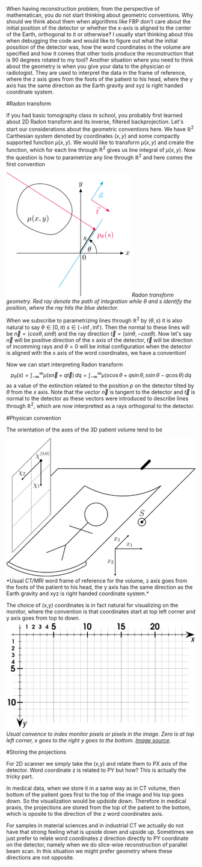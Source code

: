 <!--
.. title: Tomographic notes 1 Geometric conventions
.. slug: tomographic-notes-1-geometric-conventions
.. date: 2022-07-15 10:26:59 UTC+02:00
.. tags: tomographic_notes
.. category: 
.. link: 
.. description: 
.. type: text
.. has_math: true
-->

When having reconstruction problem, from the perspective of mathematican, you do not start thinking about geometric conventions. Why should we think about them when algorithms like FBP don't care about the initial position of the detector or whether the x-axis is aligned to the center of the Earth, orthogonal to it or otherwise? I usually start thinking about this when debugging the code and would like to figure out what the initial possition of the detector was, how the word coordinates in the volume are specified and how it comes that other tools produce the reconstruction that is 90 degrees rotated to my tool? Another situation where you need to think about the geometry is when you give your data to the physician or radiologist. They are used to interpret the data in the frame of reference, where the z axis goes from the foots of the patient to his head, where the y axis has the same direction as the Earth gravity and xyz is right handed coordinate system.



#Radon transform

If you had basic tomography class in school, you probably first learned about 2D Radon transform and its inverse, filtered backprojection. Let's start our considerations about the geometric conventions here. We have $\mathbb{R}^2$ Carthesian system denoted by coordinates $(x,y)$ and some compactly supported function $\mu(x,y)$. We would like to transform $\mu(x,y)$ and create the function, which for each line through $\mathbb{R}^2$ gives us line integral of $\mu(x,y)$. Now the question is how to parametrize any line through $\mathbb{R}^2$ and here comes the first convention


![](/images/radonTransform.svg)
*Radon transform geometry. Red ray denote the path of integration while $\theta$ and $s$ identify the position, where the ray hits the blue detector.*

When we subscribe to parametrizing lines through $\mathbb{R}^2$ by $(\theta, s)$ it is also natural to say $\theta \in [0, \pi)$ $s \in (-\inf, \inf)$. Then the normal to these lines will be $\vec{n} = (cos \theta, sin \theta)$ and the ray direction $\vec{t} = (sin \theta, -cos \theta)$. Now let's say $\vec{n}$ will be positive direction of the x axis of the detector, $\vec{t}$ will be direction of incomming rays and $\theta=0$ will be initial configuration when the detector is aligned with the x axis of the word coordinates, we have a convention!

Now we can start interpreting Radon transform
$$
p_\theta(s) = \int_{-\infty}^{\infty} \mu( s \vec{n} + q \vec{t}) \, dq = \int_{-\infty}^{\infty} \mu( s \cos \theta + q \sin \theta, s  \sin \theta - q  \cos \theta) \, dq
$$
as a value of the extinction related to the position $p$ on the detector tilted by $\theta$ from the $x$ axis. Note that the vector $\vec{n}$ is tangent to the detector and $\vec{t}$ is normal to the detector as these vectors were introduced to describe lines through $\mathbb{R}^2$, which are now interpretted as a rays orthogonal to the detector.

#Physican convention

The orientation of the axes of the 3D patient volume tend to be

<img src="/images/CTGeometryConstraints.png">
*Usual CT/MRI word frame of reference for the volume, z axis goes from the foots of the patient to his head, the y axis has the same direction as the Earth gravity and xyz is right handed coordinate system.*

The choice of (x,y) coordinates is in fact natural for visualizing on the monitor, where the convention is that coordinates start at top left corner and y axis goes from top to down.
<img src="/images/imageCoordinates.svg">
*Usual convence to index monitor pixels or pixels in the image. Zero is at top left corner, x goes to the right y goes to the bottom. [Image source](https://openclipart.org/detail/234446/small-computer-math-coordinate-system).*

#Storing the projections

For 2D scanner we simply take the (x,y) and relate them to PX axis of the detector. Word coordinate z is related to PY but how? This is actually the tricky part.

In medical data, when we store it in a same way as in CT volume, then bottom of the patient goes first to the top of the image and his top goes down. So the visualization would be updside down. Therefore in medical praxis, the projections are stored from the top of the patient to the bottom, which is oposite to the direction of the z word coordinates axis.

 For samples in material sciences and in industrial CT we actually do not have that strong feeling what is upside down and upside up. Sometimes we just prefer to relate word coordinates z direction directly to PY coordinate on the detector, namely when we do slice-wise reconstruction of parallel beam scan. In this situation we might prefer geometry where these directions are not opposite. 






